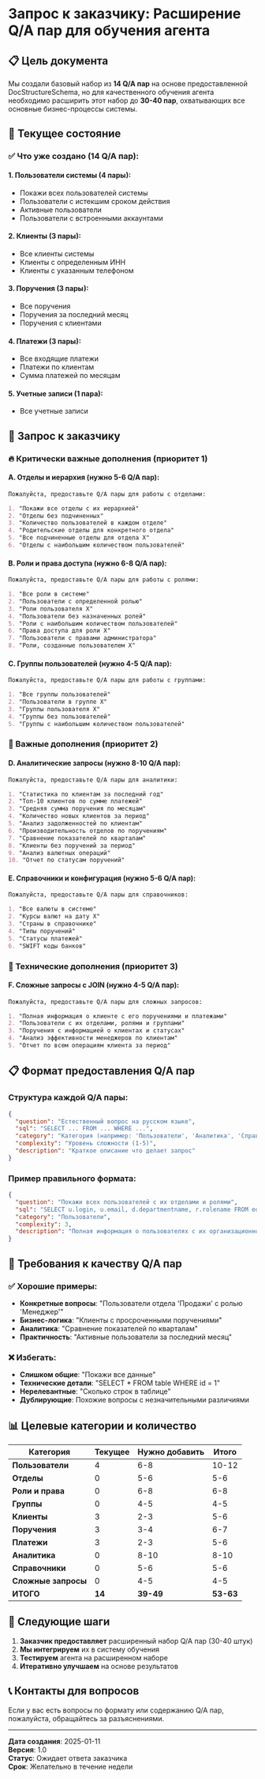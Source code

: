 # Запрос к заказчику: Расширение Q/A пар для обучения агента

## 📋 Цель документа

Мы создали базовый набор из **14 Q/A пар** на основе предоставленной DocStructureSchema, но для качественного обучения агента необходимо расширить этот набор до **30-40 пар**, охватывающих все основные бизнес-процессы системы.

## 🎯 Текущее состояние

### ✅ Что уже создано (14 Q/A пар):

#### 1. **Пользователи системы** (4 пары):
- Покажи всех пользователей системы
- Пользователи с истекшим сроком действия  
- Активные пользователи
- Пользователи с встроенными аккаунтами

#### 2. **Клиенты** (3 пары):
- Все клиенты системы
- Клиенты с определенным ИНН
- Клиенты с указанным телефоном

#### 3. **Поручения** (3 пары):
- Все поручения
- Поручения за последний месяц
- Поручения с клиентами

#### 4. **Платежи** (3 пары):
- Все входящие платежи
- Платежи по клиентам
- Сумма платежей по месяцам

#### 5. **Учетные записи** (1 пара):
- Все учетные записи

## 📝 Запрос к заказчику

### 🔥 Критически важные дополнения (приоритет 1)

#### A. **Отделы и иерархия** (нужно 5-6 Q/A пар):
```markdown
Пожалуйста, предоставьте Q/A пары для работы с отделами:

1. "Покажи все отделы с их иерархией"
2. "Отделы без подчиненных" 
3. "Количество пользователей в каждом отделе"
4. "Родительские отделы для конкретного отдела"
5. "Все подчиненные отделы для отдела X"
6. "Отделы с наибольшим количеством пользователей"
```

#### B. **Роли и права доступа** (нужно 6-8 Q/A пар):
```markdown
Пожалуйста, предоставьте Q/A пары для работы с ролями:

1. "Все роли в системе"
2. "Пользователи с определенной ролью"
3. "Роли пользователя X"
4. "Пользователи без назначенных ролей"
5. "Роли с наибольшим количеством пользователей"
6. "Права доступа для роли X"
7. "Пользователи с правами администратора"
8. "Роли, созданные пользователем X"
```

#### C. **Группы пользователей** (нужно 4-5 Q/A пар):
```markdown
Пожалуйста, предоставьте Q/A пары для работы с группами:

1. "Все группы пользователей"
2. "Пользователи в группе X"
3. "Группы пользователя X"
4. "Группы без пользователей"
5. "Группы с наибольшим количеством пользователей"
```

### 🎯 Важные дополнения (приоритет 2)

#### D. **Аналитические запросы** (нужно 8-10 Q/A пар):
```markdown
Пожалуйста, предоставьте Q/A пары для аналитики:

1. "Статистика по клиентам за последний год"
2. "Топ-10 клиентов по сумме платежей"
3. "Средняя сумма поручения по месяцам"
4. "Количество новых клиентов за период"
5. "Анализ задолженностей по клиентам"
6. "Производительность отделов по поручениям"
7. "Сравнение показателей по кварталам"
8. "Клиенты без поручений за период"
9. "Анализ валютных операций"
10. "Отчет по статусам поручений"
```

#### E. **Справочники и конфигурация** (нужно 5-6 Q/A пар):
```markdown
Пожалуйста, предоставьте Q/A пары для справочников:

1. "Все валюты в системе"
2. "Курсы валют на дату X"
3. "Страны в справочнике"
4. "Типы поручений"
5. "Статусы платежей"
6. "SWIFT коды банков"
```

### 🔧 Технические дополнения (приоритет 3)

#### F. **Сложные запросы с JOIN** (нужно 4-5 Q/A пар):
```markdown
Пожалуйста, предоставьте Q/A пары для сложных запросов:

1. "Полная информация о клиенте с его поручениями и платежами"
2. "Пользователи с их отделами, ролями и группами"
3. "Поручения с информацией о клиентах и статусах"
4. "Анализ эффективности менеджеров по клиентам"
5. "Отчет по всем операциям клиента за период"
```

## 📋 Формат предоставления Q/A пар

### Структура каждой Q/A пары:
```json
{
  "question": "Естественный вопрос на русском языке",
  "sql": "SELECT ... FROM ... WHERE ...",
  "category": "Категория (например: 'Пользователи', 'Аналитика', 'Справочники')",
  "complexity": "Уровень сложности (1-5)",
  "description": "Краткое описание что делает запрос"
}
```

### Пример правильного формата:
```json
{
  "question": "Покажи всех пользователей с их отделами и ролями",
  "sql": "SELECT u.login, u.email, d.departmentname, r.rolename FROM equsers u LEFT JOIN eq_departments d ON u.department = d.id LEFT JOIN user_roles ur ON u.id = ur.user_id LEFT JOIN eqroles r ON ur.role_id = r.id WHERE u.deleted = false",
  "category": "Пользователи",
  "complexity": 3,
  "description": "Полная информация о пользователях с их организационной принадлежностью"
}
```

## 🎯 Требования к качеству Q/A пар

### ✅ Хорошие примеры:
- **Конкретные вопросы**: "Пользователи отдела 'Продажи' с ролью 'Менеджер'"
- **Бизнес-логика**: "Клиенты с просроченными поручениями"
- **Аналитика**: "Сравнение показателей по кварталам"
- **Практичность**: "Активные пользователи за последний месяц"

### ❌ Избегать:
- **Слишком общие**: "Покажи все данные"
- **Технические детали**: "SELECT * FROM table WHERE id = 1"
- **Нерелевантные**: "Сколько строк в таблице"
- **Дублирующие**: Похожие вопросы с незначительными различиями

## 📊 Целевые категории и количество

| Категория | Текущее | Нужно добавить | Итого |
|-----------|---------|----------------|-------|
| **Пользователи** | 4 | 6-8 | 10-12 |
| **Отделы** | 0 | 5-6 | 5-6 |
| **Роли и права** | 0 | 6-8 | 6-8 |
| **Группы** | 0 | 4-5 | 4-5 |
| **Клиенты** | 3 | 2-3 | 5-6 |
| **Поручения** | 3 | 3-4 | 6-7 |
| **Платежи** | 3 | 2-3 | 5-6 |
| **Аналитика** | 0 | 8-10 | 8-10 |
| **Справочники** | 0 | 5-6 | 5-6 |
| **Сложные запросы** | 0 | 4-5 | 4-5 |
| **ИТОГО** | **14** | **39-49** | **53-63** |

## 🚀 Следующие шаги

1. **Заказчик предоставляет** расширенный набор Q/A пар (30-40 штук)
2. **Мы интегрируем** их в систему обучения
3. **Тестируем** агента на расширенном наборе
4. **Итеративно улучшаем** на основе результатов

## 📞 Контакты для вопросов

Если у вас есть вопросы по формату или содержанию Q/A пар, пожалуйста, обращайтесь за разъяснениями.

---

**Дата создания**: 2025-01-11  
**Версия**: 1.0  
**Статус**: Ожидает ответа заказчика  
**Срок**: Желательно в течение недели
